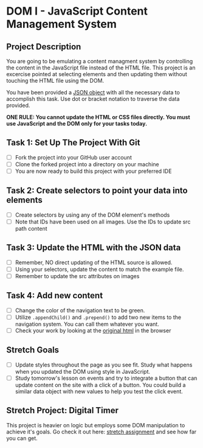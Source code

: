 # DOM I - JavaScript Content Management System

## Project Description
You are going to be emulating a content managment system by controlling the content in the JavaScript file
instead of the HTML file. This project is an excercise pointed at selecting elements and then updating them
 without touching the HTML file using the DOM.

You have been provided a [JSON object](js/index.js) with all the necessary data to accomplish this task.
  Use dot or bracket notation to traverse the data provided.

**ONE RULE: You cannot update the HTML or CSS files directly.
  You must use JavaScript and the DOM only for your tasks today.**

## Task 1: Set Up The Project With Git

* [ ] Fork the project into your GitHub user account
* [ ] Clone the forked project into a directory on your machine
* [ ] You are now ready to build this project with your preferred IDE

## Task 2: Create selectors to point your data into elements
* [ ] Create selectors by using any of the DOM element's methods
* [ ] Note that IDs have been used on all images.  Use the IDs to update src path content

## Task 3: Update the HTML with the JSON data
* [ ] Remember, NO direct updating of the HTML source is allowed.
* [ ] Using your selectors, update the content to match the example file.
* [ ] Remember to update the src attributes on images

## Task 4: Add new content
* [ ] Change the color of the navigation text to be green.
* [ ] Utilize `.appendChild()` and `.prepend()` to add two new items to the navigation system.
 You can call them whatever you want.
* [ ] Check your work by looking at the [original html](original.html) in the browser

## Stretch Goals
* [ ] Update styles throughout the page as you see fit.  Study what happens when you updated the DOM
using style in JavaScript.
* [ ] Study tomorrow's lesson on events and try to integrate a button that can update content
on the site with a click of a button.  You could build a similar data object with new values to help
you test the click event.

## Stretch Project: Digital Timer
This project is heavier on logic but employs some DOM manipulation to achieve it's goals.
  Go check it out here: [stretch assignment](stretch-assignment) and see how far you can get.
